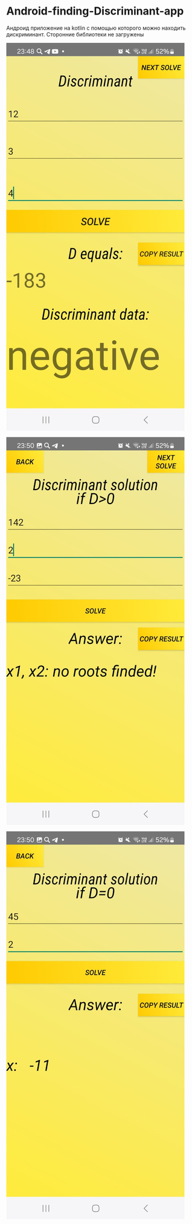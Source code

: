 # Android-finding-Discriminant-app
Андроид приложение на kotlin с помощью которого можно находить дискриминант. Сторонние библиотеки не загружены


![](screen1.jpg)

![](screen2.jpg)

![](screen3.jpg)
